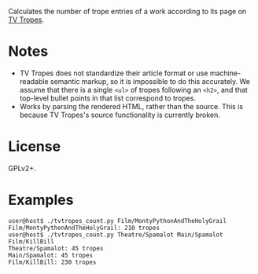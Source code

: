 Calculates the number of trope entries of a work according to its page on [TV Tropes](http://tvtropes.org/).

# Notes
* TV Tropes does not standardize their article format or use machine-readable semantic markup, so it is impossible to do this accurately. We assume that there is a single `<ul>` of tropes following an `<h2>`, and that top-level bullet points in that list correspond to tropes.
* Works by parsing the rendered HTML, rather than the source. This is because TV Tropes's source functionality is currently broken.

# License
GPLv2+.

# Examples

    user@host$ ./tvtropes_count.py Film/MontyPythonAndTheHolyGrail
    Film/MontyPythonAndTheHolyGrail: 210 tropes
    user@host$ ./tvtropes_count.py Theatre/Spamalot Main/Spamalot Film/KillBill
    Theatre/Spamalot: 45 tropes
    Main/Spamalot: 45 tropes
    Film/KillBill: 230 tropes